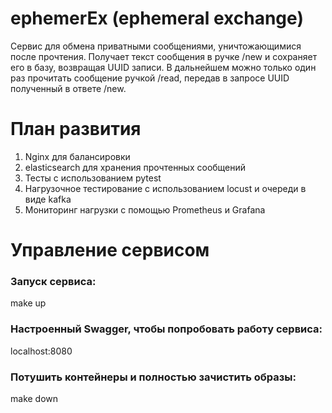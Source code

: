 # ephemerEx (ephemeral exchange)

Сервис для обмена приватными сообщениями, уничтожающимися после прочтения.
Получает текст сообщения в ручке /new и сохраняет его в базу, возвращая UUID записи.
В дальнейшем можно только один раз прочитать сообщение ручкой /read, передав в запросе UUID полученный в ответе /new.

# План развития
1. Nginx для балансировки
2. elasticsearch для хранения прочтенных сообщений
3. Тесты с использованием pytest
4. Нагрузочное тестирование с использованием locust и очереди в виде kafka
5. Мониторинг нагрузки с помощью Prometheus и Grafana


# Управление сервисом

### Запуск сервиса:
make up

### Настроенный Swagger, чтобы попробовать работу сервиса:
localhost:8080

### Потушить контейнеры и полностью зачистить образы:
make down
